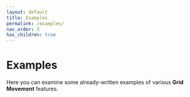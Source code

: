 ```yaml
---
layout: default
title: Examples
permalink: /examples/
nav_order: 3
has_children: true
---
```


# Examples
Here you can examine some already-written examples of various **Grid Movement** features.

